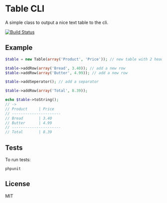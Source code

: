# Table CLI

A simple class to output a nice text table to the cli.

[![Build Status](https://travis-ci.org/jkimbo/table.php.png?branch=master)](https://travis-ci.org/jkimbo/table.php)

## Example

```php
$table = new Table(array('Product', 'Price')); // new table with 2 headers

$table->addRow(array('Bread', 3.40)); // add a new row
$table->addRow(array('Butter', 4.99)); // add a new row

$table->addSeperator(); // add a separator

$table->addRow(array('Total', 8.39));

echo $table->toString(); 
// ->
// Product     | Price     
// ----------------------
// Bread       | 3.40      
// Butter      | 4.99      
// ----------------------
// Total       | 8.39      

```

## Tests 

To run tests:
    
    phpunit

## License

MIT
